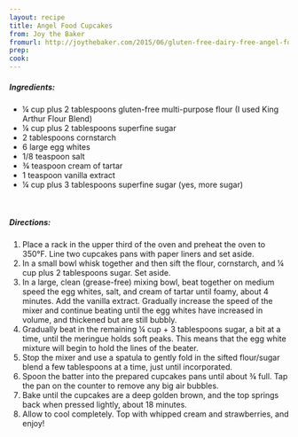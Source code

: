 ```yaml
---
layout: recipe
title: Angel Food Cupcakes
from: Joy the Baker
fromurl: http://joythebaker.com/2015/06/gluten-free-dairy-free-angel-food-cupcakes-with-strawberries/
prep: 
cook: 
---
```


##### Ingredients:

* ¼ cup plus 2 tablespoons gluten-free multi-purpose flour (I used King Arthur Flour Blend)
* ¼ cup plus 2 tablespoons superfine sugar
* 2 tablespoons cornstarch
* 6 large egg whites
* 1/8 teaspoon salt
* ¾ teaspoon cream of tartar
* 1 teaspoon vanilla extract
* ¼ cup plus 3 tablespoons superfine sugar (yes, more sugar)


<br>

##### Directions:

1. Place a rack in the upper third of the oven and preheat the oven to 350°F. Line two cupcakes pans with paper liners and set aside.
2. In a small bowl whisk together and then sift the flour, cornstarch, and ¼ cup plus 2 tablespoons sugar. Set aside.
3. In a large, clean (grease-free) mixing bowl, beat together on medium speed the egg whites, salt, and cream of tartar until foamy, about 4 minutes.
Add the vanilla extract. Gradually increase the speed of the mixer and continue beating until the egg whites have increased in volume, and thickened but are still bubbly.
4. Gradually beat in the remaining ¼ cup + 3 tablespoons sugar, a bit at a time, until the meringue holds soft peaks. This means that the egg white mixture will begin to hold the lines of the beater.
5. Stop the mixer and use a spatula to gently fold in the sifted flour/sugar blend a few tablespoons at a time, just until incorporated.
6. Spoon the batter into the prepared cupcakes pans until about ¾ full. Tap the pan on the counter to remove any big air bubbles.
7. Bake until the cupcakes are a deep golden brown, and the top springs back when pressed lightly, about 18 minutes.
8. Allow to cool completely. Top with whipped cream and strawberries, and enjoy!
